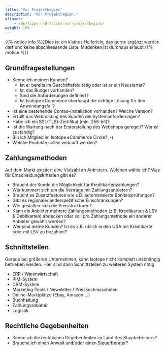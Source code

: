 ```yaml
---
title: "Vor Projektbeginn"
description: "Vor Projektbeginn."
aliases:
    - /de/Tipps-und-Tricks-vor-projektbeginn/
weight: 100
---
```



{{% notice info %}}Dies ist ein kleines Helferlein, das gerne ergänzt werden darf und keine abschliessende Liste. 
Mitdenken ist durchaus erlaubt.{{% /notice %}}

## Grundfragestellungen

* Kenne ich meinen Kunden?
	* Ist er bereits im Geschäftsfeld tätig oder ist er ein Neustarter?
	* Ist das Budget vorhanden?
	* Sind die Anforderungen definiert?
	* Ist Isotope eCommerce überhaupt die richtige Lösung für den Anwendungsfall?
* Ist eine bestehende Contao-Installation vorhanden? Welche Version?
* Erfüllt das Webhosting des Kunden die Systemanforderungen?
* Habe ich ein SSL(TLS)-Zertifikat (min. 256-bit)?
* Ist die Wartung nach der Ersterstellung des Webshops geregelt? Wer ist zuständig?
* Bin ich Mitglied im Isotope eCommerce Circle? ;-)
* Welche Produkte sollen verkauft werden?

## Zahlungsmethoden

Auf dem Markt existiert eine Vielzahl an Anbietern. Welchen wähle ich? Was für Entscheidungskriterien gibt es?

* Braucht der Kunde die Möglichkeit für Kreditkartenzahlungen?
* Wer kümmert sich um die Verträge mit Zahlungsanbietern?
* Braucht es Zusatzfeatures wie z.B. automatisierte Bonitätsprüfungen?
* Gibt es regionale/länderspezifische Einschränkungen?
* Wie gestalten sich die Preisstrukturen?
* Kann ein Anbieter mehrere Zahlungsmethoden (z.B. Kreditkarten & LSV & Debitkarten)  abdecken oder soll pro Zahlungsmethode ein anderer Anbieter gewählt werden?
* Wer sind meine Kunden? Ist es z.B. üblich in den USA mit Kreditkarte oder mit LSV zu bezahlen?

## Schnittstellen

Gerade bei größeren Unternehmen, kann Isotope nicht komplett unabhängig betrieben werden. Hier sind dann Schnittstellen zu weiteren System nötig.

* ERP / Warenwirtschaft
* PIM-System
* CRM-System
* Marketing-Tools / Newsletter / Preissuchmaschinen
* Online-Marktplätze (Ebay, Amazon …)
* Buchhaltung
* Zahlungsanbieter
* Logistik

## Rechtliche Gegebenheiten

* Kenne ich die rechtlichen Gegebenheiten im Land des Shopbetreibers?
* Brauche ich einen Anwalt und/oder einen Steuerberater?
